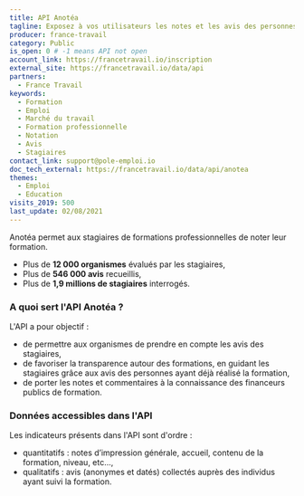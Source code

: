 ```yaml
---
title: API Anotéa
tagline: Exposez à vos utilisateurs les notes et les avis des personnes ayant suivi une formation pour les guider dans leur orientation.
producer: france-travail
category: Public
is_open: 0 # -1 means API not open
account_link: https://francetravail.io/inscription
external_site: https://francetravail.io/data/api
partners:
  - France Travail
keywords:
  - Formation
  - Emploi
  - Marché du travail
  - Formation professionnelle
  - Notation
  - Avis
  - Stagiaires
contact_link: support@pole-emploi.io
doc_tech_external: https://francetravail.io/data/api/anotea
themes:
  - Emploi
  - Education
visits_2019: 500
last_update: 02/08/2021
---
```


Anotéa permet aux stagiaires de formations professionnelles de noter leur formation.

- Plus de **12 000 organismes** évalués par les stagiaires,
- Plus de **546 000 avis** recueillis,
- Plus de **1,9 millions de stagiaires** interrogés.

### A quoi sert l'API Anotéa ?

L'API a pour objectif :

- de permettre aux organismes de prendre en compte les avis des stagiaires,
- de favoriser la transparence autour des formations, en guidant les stagiaires grâce aux avis des personnes ayant déjà réalisé la formation,
- de porter les notes et commentaires à la connaissance des financeurs publics de formation.

### Données accessibles dans l'API

Les indicateurs présents dans l'API sont d'ordre :

- quantitatifs : notes d’impression générale, accueil, contenu de la formation, niveau, etc...,
- qualitatifs : avis (anonymes et datés) collectés auprès des individus ayant suivi la formation.

